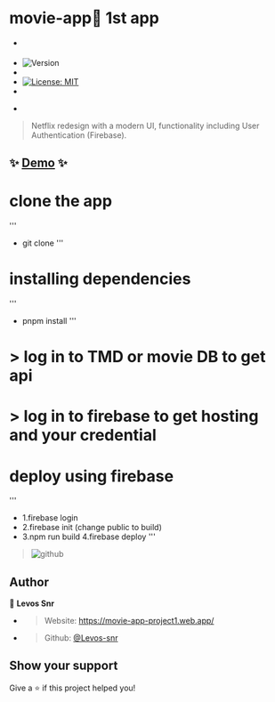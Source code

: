 #  movie-app👋 1st app

- <p>
- <img alt="Version" src="https://img.shields.io/badge/version-0.1.0-blue.svg?cacheSeconds=2592000" />
- <a href="#" target="_blank">
-  <img alt="License: MIT" src="https://img.shields.io/badge/License-MIT-yellow.svg" />
- </a>
- </p>


> Netflix redesign with a modern UI, functionality including User Authentication (Firebase).

## ✨ [Demo](https://movie-app-project1.web.app/) ✨

# clone the app
'''
- git clone <linK>
'''

# installing dependencies
'''
- pnpm install
'''

# > log in to TMD or movie DB to get api
# > log in to firebase to get hosting and your credential

# deploy using firebase
'''
- 1.firebase login
- 2.firebase init
(change public to build)
- 3.npm run build
4.firebase deploy
'''


> ![github](https://user-images.githubusercontent.com/75755882/116940379-8e647a00-ac76-11eb-9acc-8a9061eb3fe1.png)


## Author

👤 **Levos Snr**

* > Website: https://movie-app-project1.web.app/
* > Github: [@Levos-snr](https://github.com/levos-snr/movie-app)

## Show your support

Give a ⭐️ if this project helped you!


